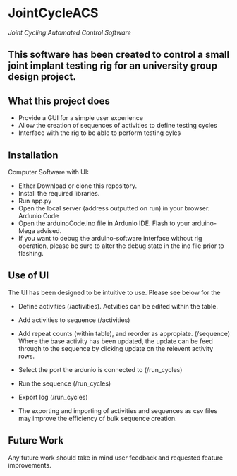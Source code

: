 # JointCycleACS
*Joint Cycling Automated Control Software*

## This software has been created to control a small joint implant testing rig for an university group design project.

## What this project does
* Provide a GUI for a simple user experience
* Allow the creation of sequences of activities to define testing cycles
* Interface with the rig to be able to perform testing cyles

## Installation
Computer Software with UI: 
* Either Download or clone this repository. 
* Install the required libraries.
* Run app.py
* Open the local server (address outputted on run) in your browser.
Ardunio Code
* Open the arduinoCode.ino file in Ardunio IDE. Flash to your arduino- Mega advised. 
* If you want to debug the arduino-software interface without rig operation, please be sure to alter the debug state in the ino file prior to flashing.

## Use of UI
The UI has been designed to be intuitive to use. Please see below for the 
* Define activities (/activities). Actvities can be edited within the table.
* Add activities to sequence (/activities)
* Add repeat counts (within table), and reorder as appropiate. (/sequence) Where the base activity has been updated, the update can be feed through to the sequence by clicking update on the relevent activity rows.
* Select the port the ardunio is connected to (/run_cycles)
* Run the sequence (/run_cycles)
* Export log (/run_cycles)

* The exporting and importing of activities and sequences as csv files may improve the efficiency of bulk sequence creation. 

## Future Work
Any future work should take in mind user feedback and requested feature improvements.

